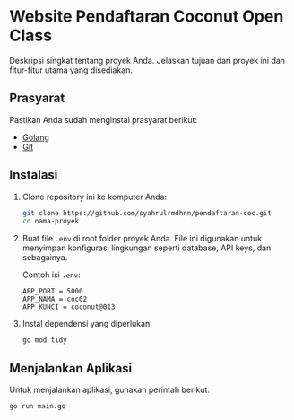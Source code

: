 # Website Pendaftaran Coconut Open Class

Deskripsi singkat tentang proyek Anda. Jelaskan tujuan dari proyek ini dan fitur-fitur utama yang disediakan.

## Prasyarat

Pastikan Anda sudah menginstal prasyarat berikut:

- [Golang](https://golang.org/dl/)
- [Git](https://git-scm.com/)

## Instalasi

1. Clone repository ini ke komputer Anda:

    ```bash
    git clone https://github.com/syahrulrmdhnn/pendaftaran-coc.git
    cd nama-proyek
    ```

2. Buat file `.env` di root folder proyek Anda. File ini digunakan untuk menyimpan konfigurasi lingkungan seperti database, API keys, dan sebagainya.

    Contoh isi `.env`:

    ```env
    APP_PORT = 5000
    APP_NAMA = coc02
    APP_KUNCI = coconut@013
    ```

3. Instal dependensi yang diperlukan:

    ```bash
    go mod tidy
    ```

## Menjalankan Aplikasi

Untuk menjalankan aplikasi, gunakan perintah berikut:

```bash
go run main.go
